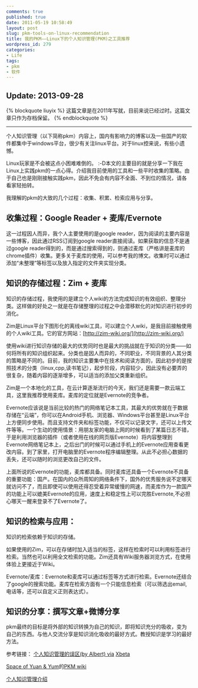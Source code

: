 ```yaml
---
comments: true
published: true
date: 2011-05-19 10:58:49
layout: post
slug: pkm-tools-on-linux-recommendation
title: 我的PKM——Linux下的个人知识管理(PKM)之工具推荐
wordpress_id: 279
categories:
- Life
tags:
- pkm
- 软件
---
```


## Update: 2013-09-28

{% blockquote liuyix %}
这篇文章是在2011年写就，目前来说已经过时。这篇文章只作为存档保留。
{% endblockquote %}

_____

个人知识管理（以下简称pkm）内容上，国内有影响力的博客以及一些国产的软件都集中于windows平台，很少有关注linux平台。对于linux控来说，有些小遗憾。

Linux玩家是不会被这点小困难难倒的。 :-D本文的主要目的就是分享一下我在Linux上实践pkm的一点心得。介绍我目前使用的工具和一些平时收集的策略。由于自己也是刚刚接触实践pkm，因此不免会有内容不全面、不到位的情况，请各看家轻拍转。

我理解的pkm的大致的几个过程：收集、积累、检索应用与分享。<!-- more -->


## 收集过程：Google Reader + 麦库/Evernote


这一过程因人而异，我个人主要使用的是google reader，因为阅读的主要内容是一些博客，因此通过RSS订阅到google reader直接阅读。如果获取的信息不是通过google reader得到的，而是通过搜索得到的，则通过麦库（严格讲是麦库的chrome插件）收集。更多关于麦库的使用，可以参考我的博文。收集时可以通过添加“未整理”等标签以及放入指定的文件夹实现分类。<!-- more -->


## 知识的存储过程：Zim + 麦库


知识的存储过程，我使用的是建立个人wiki的方法完成知识的有效组织、整理分类。这样做的好处之一就是在存储整理的过程之中会潜移默化的对知识进行初步的消化。

Zim是Linux平台下图形化的离线wiki工具，可以建立个人wiki，是我目前接触使用的个人wiki工具。它的官方网站：[http://zim-wiki.org/](http://zim-wiki.org/)

使用wiki进行知识存储的最大的优势同时也是最大的挑战就在于知识的分类——如何将所有的知识组织起来。分类也是因人而异的，不同职业，不同背景的人其分类的策略是不同的。目前，我的知识主要集中在技术和阅读方面的，因此初步的是按照技术的分类（linux,cpp,读书笔记），起步阶段，内容较少，因此没有必要弄的很复杂，随着内容的逐渐增多，可以适当的添加父类重新组织。

Zim是一个本地化的工具，在云计算逐渐流行的今天，我们还是需要一款云端工具，这里我推荐使用麦库。麦库的定位就是Evernote的竞争者。

Evernote应该说是当前比较的热门的网络笔记本工具，其最大的优势就在于数据存储在“云端”，你可以在Android手机、浏览器、Windows平台甚至是Linux平台上方便同步使用。而且支持文件夹和标签功能，不仅可以记录文字，还可以上传文件等等。一个生动的使用情景：用朋友家的电脑上网的时候看到了某篇日志不错，于是利用浏览器的插件（或者使用在线的网页版Evernote）将内容整理到Evernote网络笔记本上，之后出门的时候可以通过手机上的Evernote应用查看更改内容。到了家里，打开电脑里的Evernote程序编辑整理。从此不必担心数据的丢失，还可以随时的浏览更改自己的文件。

上面所说的Evernote的功能，麦库都具备。同时麦库还具备一个Evernote不具备的重要功能：国产。在国内的众所周知的网络条件下，国外的优秀服务说不定哪天就访问不了，而且即使可以使用还得忍受着异常缓慢的网速，而麦库作为一款国产的功能上可以媲美Evernote的应用，速度上和稳定性上可以完胜Evernote,不必担心哪天一醒来登录不了Evernote了。


## 知识的检索与应用：


知识的检索依赖于知识的存储。

如果使用的Zim，可以在存储时加入适当的标签，这样在检索时可以利用标签进行检索。当然也可以利用全文检索的功能。Zim还具有Wiki服务器浏览方式，在使用体验上更接近于Wiki。

Evernote/麦库：Evernote和麦库可以通过标签等方式进行检索。Evernote还结合了google的搜索功能。麦库在检索方面有一个只能信息检索（可以筛选出email,电话等，还可以自定义正则表达式）。


## 知识的分享：撰写文章+微博分享


pkm最终的目标是将外部的知识转换为自己的知识，即将知识充分的吸收，变为自己的东西。与他人交流分享是知识消化吸收的最好方式。教授知识是学习的最好方法。



参考链接：
[ 个人知识管理的误区(by Albert) via](http://xbeta.info/pkm-3.htm) [Xbeta](http://xbeta.info)

[Space of Yuan & Yum](http://xiaoy.info/)的[PKM wiki](http://xiaoy.info/pkm/dokuwiki/doku.php?id=personalpromotion:pkm:index)

[个人知识管理介绍](个人知识管理)

